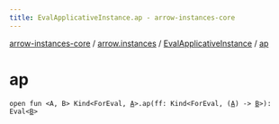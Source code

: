 ```yaml
---
title: EvalApplicativeInstance.ap - arrow-instances-core
---
```


[arrow-instances-core](../../index.html) / [arrow.instances](../index.html) / [EvalApplicativeInstance](index.html) / [ap](./ap.html)

# ap

`open fun <A, B> Kind<ForEval, `[`A`](ap.html#A)`>.ap(ff: Kind<ForEval, (`[`A`](ap.html#A)`) -> `[`B`](ap.html#B)`>): Eval<`[`B`](ap.html#B)`>`